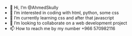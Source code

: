 - 👋 Hi, I’m @AhmedSkully
- 👀 I’m interested in coding with html, python, some css
- 🌱 I’m currently learning css and after that javascript
- 💞️ I’m looking to collaborate on a web development project
- 📫 How to reach me by my number +966 570982116 
